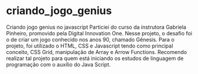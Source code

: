 # criando_jogo_genius

Criando jogo genius no javascript
Particiei do curso da instrutora Gabriela Pinheiro, promovido pela Digital Innovation One. Nesse projeto, o desafio foi o de criar um jogo conhecido nos anos 90, chamado Gênesis. Para o projeto, foi utilizado o HTML, CSS e Javascript tendo como principal conceito, CSS Grid, manipulação de Array e Arrow Functions. Recomendo realizar tal projeto para quem está iniciando os estudos de linguagem de programação com o auxílio do Java Script.

